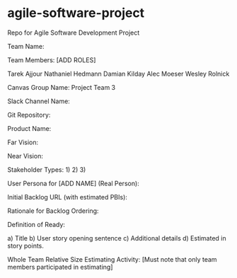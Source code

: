 # agile-software-project
Repo for Agile Software Development Project

Team Name: 

Team Members: [ADD ROLES]

Tarek Ajjour
Nathaniel Hedmann
Damian Kilday
Alec Moeser
Wesley Rolnick


Canvas Group Name:  Project Team 3

Slack Channel Name: 

Git Repository:

Product Name:

Far Vision:  

Near Vision:  

Stakeholder Types:
1)
2)
3)

User Persona for [ADD NAME] (Real Person):


Initial Backlog URL (with estimated PBIs):  

Rationale for Backlog Ordering:  

Definition of Ready:  

a) Title
b) User story opening sentence
c) Additional details
d) Estimated in story points. 

Whole Team Relative Size Estimating Activity:
[Must note that only team members participated in estimating]



